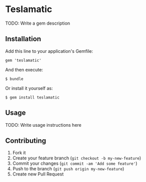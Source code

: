 # Teslamatic

TODO: Write a gem description

## Installation

Add this line to your application's Gemfile:

    gem 'teslamatic'

And then execute:

    $ bundle

Or install it yourself as:

    $ gem install teslamatic

## Usage

TODO: Write usage instructions here

## Contributing

1. Fork it
2. Create your feature branch (`git checkout -b my-new-feature`)
3. Commit your changes (`git commit -am 'Add some feature'`)
4. Push to the branch (`git push origin my-new-feature`)
5. Create new Pull Request
